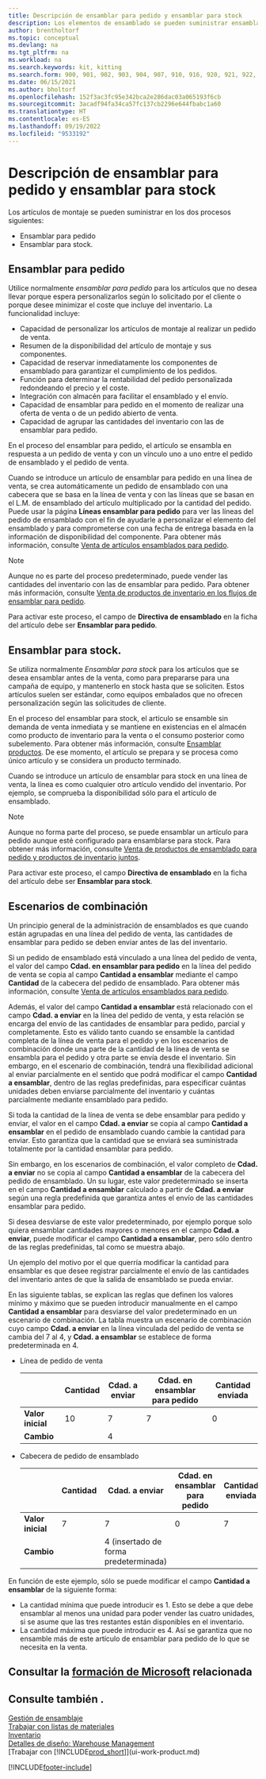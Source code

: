 ```yaml
---
title: Descripción de ensamblar para pedido y ensamblar para stock
description: Los elementos de ensamblado se pueden suministrar ensamblándolos cuando se ordenan o ensamblándolos para que se mantengan en el inventario hasta que sean necesarios en una orden de venta.
author: brentholtorf
ms.topic: conceptual
ms.devlang: na
ms.tgt_pltfrm: na
ms.workload: na
ms.search.keywords: kit, kitting
ms.search.form: 900, 901, 902, 903, 904, 907, 910, 916, 920, 921, 922, 923, 940, 941, 942, 930, 931, 932, 914, 915, 905
ms.date: 06/15/2021
ms.author: bholtorf
ms.openlocfilehash: 152f3ac3fc95e342bca2e286dac03a065193f6cb
ms.sourcegitcommit: 3acadf94fa34ca57fc137cb2296e644fbabc1a60
ms.translationtype: HT
ms.contentlocale: es-ES
ms.lasthandoff: 09/19/2022
ms.locfileid: "9533192"
---
```

# <a name="understanding-assemble-to-order-and-assemble-to-stock"></a>Descripción de ensamblar para pedido y ensamblar para stock

Los artículos de montaje se pueden suministrar en los dos procesos siguientes:  

-   Ensamblar para pedido  
-   Ensamblar para stock.  

## <a name="assemble-to-order"></a>Ensamblar para pedido

Utilice normalmente *ensamblar para pedido* para los artículos que no desea llevar porque espera personalizarlos según lo solicitado por el cliente o porque desee minimizar el coste que incluye del inventario. La funcionalidad incluye:  

-   Capacidad de personalizar los artículos de montaje al realizar un pedido de venta.  
-   Resumen de la disponibilidad del artículo de montaje y sus componentes.  
-   Capacidad de reservar inmediatamente los componentes de ensamblado para garantizar el cumplimiento de los pedidos.  
-   Función para determinar la rentabilidad del pedido personalizada redondeando el precio y el coste.  
-   Integración con almacén para facilitar el ensamblado y el envío.  
-   Capacidad de ensamblar para pedido en el momento de realizar una oferta de venta o de un pedido abierto de venta.  
-   Capacidad de agrupar las cantidades del inventario con las de ensamblar para pedido.  

En el proceso del ensamblar para pedido, el artículo se ensambla en respuesta a un pedido de venta y con un vínculo uno a uno entre el pedido de ensamblado y el pedido de venta.  

Cuando se introduce un artículo de ensamblar para pedido en una línea de venta, se crea automáticamente un pedido de ensamblado con una cabecera que se basa en la línea de venta y con las líneas que se basan en el L.M. de ensamblado del artículo multiplicado por la cantidad del pedido. Puede usar la página **Líneas ensamblar para pedido** para ver las líneas del pedido de ensamblado con el fin de ayudarle a personalizar el elemento del ensamblado y para comprometerse con una fecha de entrega basada en la información de disponibilidad del componente. Para obtener más información, consulte [Venta de artículos ensamblados para pedido](assembly-how-to-sell-items-assembled-to-order.md).  

> [!NOTE]  
>  Aunque no es parte del proceso predeterminado, puede vender las cantidades del inventario con las de ensamblar para pedido. Para obtener más información, consulte [Venta de productos de inventario en los flujos de ensamblar para pedido](assembly-how-to-sell-inventory-items-in-assemble-to-order-flows.md).  

 Para activar este proceso, el campo de **Directiva de ensamblado** en la ficha del artículo debe ser **Ensamblar para pedido**.  

## <a name="assemble-to-stock"></a>Ensamblar para stock.

 Se utiliza normalmente *Ensamblar para stock* para los artículos que se desea ensamblar antes de la venta, como para prepararse para una campaña de equipo, y mantenerlo en stock hasta que se soliciten. Estos artículos suelen ser estándar, como equipos embalados que no ofrecen personalización según las solicitudes de cliente.  

 En el proceso del ensamblar para stock, el artículo se ensamble sin demanda de venta inmediata y se mantiene en existencias en el almacén como producto de inventario para la venta o el consumo posterior como subelemento. Para obtener más información, consulte [Ensamblar productos](assembly-how-to-assemble-items.md). De ese momento, el artículo se prepara y se procesa como único artículo y se considera un producto terminado.  

 Cuando se introduce un artículo de ensamblar para stock en una línea de venta, la línea es como cualquier otro artículo vendido del inventario. Por ejemplo, se comprueba la disponibilidad sólo para el artículo de ensamblado.  

> [!NOTE]  
>  Aunque no forma parte del proceso, se puede ensamblar un artículo para pedido aunque esté configurado para ensamblarse para stock. Para obtener más información, consulte [Venta de productos de ensamblado para pedido y productos de inventario juntos](assembly-how-to-sell-assemble-to-order-items-and-inventory-items-together.md).  

 Para activar este proceso, el campo **Directiva de ensamblado** en la ficha del artículo debe ser **Ensamblar para stock**.  

## <a name="combination-scenarios"></a>Escenarios de combinación

 Un principio general de la administración de ensamblados es que cuando están agrupadas en una línea del pedido de venta, las cantidades de ensamblar para pedido se deben enviar antes de las del inventario.  

 Si un pedido de ensamblado está vinculado a una línea del pedido de venta, el valor del campo **Cdad. en ensamblar para pedido** en la línea del pedido de venta se copia al campo **Cantidad a ensamblar** mediante el campo **Cantidad** de la cabecera del pedido de ensamblado. Para obtener más información, consulte [Venta de artículos ensamblados para pedido](assembly-how-to-sell-items-assembled-to-order.md).  

 Además, el valor del campo **Cantidad a ensamblar** está relacionado con el campo **Cdad. a enviar** en la línea del pedido de venta, y esta relación se encarga del envío de las cantidades de ensamblar para pedido, parcial y completamente. Esto es válido tanto cuando se ensamble la cantidad completa de la línea de venta para el pedido y en los escenarios de combinación donde una parte de la cantidad de la línea de venta se ensambla para el pedido y otra parte se envía desde el inventario. Sin embargo, en el escenario de combinación, tendrá una flexibilidad adicional al enviar parcialmente en el sentido que podrá modificar el campo **Cantidad a ensamblar**, dentro de las reglas predefinidas, para especificar cuántas unidades deben enviarse parcialmente del inventario y cuántas parcialmente mediante ensamblado para pedido.  

 Si toda la cantidad de la línea de venta se debe ensamblar para pedido y enviar, el valor en el campo **Cdad. a enviar** se copia al campo **Cantidad a ensamblar** en el pedido de ensamblado cuando cambie la cantidad para enviar. Esto garantiza que la cantidad que se enviará sea suministrada totalmente por la cantidad ensamblar para pedido.  

 Sin embargo, en los escenarios de combinación, el valor completo de **Cdad. a enviar** no se copia al campo **Cantidad a ensamblar** de la cabecera del pedido de ensamblado. Un su lugar, este valor predeterminado se inserta en el campo **Cantidad a ensamblar** calculado a partir de **Cdad. a enviar** según una regla predefinida que garantiza antes el envío de las cantidades ensamblar para pedido.  

 Si desea desviarse de este valor predeterminado, por ejemplo porque solo quiera ensamblar cantidades mayores o menores en el campo **Cdad. a enviar**, puede modificar el campo **Cantidad a ensamblar**, pero sólo dentro de las reglas predefinidas, tal como se muestra abajo.  

 Un ejemplo del motivo por el que querría modificar la cantidad para ensamblar es que desee registrar parcialmente el envío de las cantidades del inventario antes de que la salida de ensamblado se pueda enviar.  

 En las siguiente tablas, se explican las reglas que definen los valores mínimo y máximo que se pueden introducir manualmente en el campo **Cantidad a ensamblar** para desviarse del valor predeterminado en un escenario de combinación. La tabla muestra un escenario de combinación cuyo campo **Cdad. a enviar** en la línea vinculada del pedido de venta se cambia del 7 al 4, y **Cdad. a ensamblar** se establece de forma predeterminada en 4.  

- Línea de pedido de venta

    |                | **Cantidad** | **Cdad. a enviar** | **Cdad. en ensamblar para pedido** | **Cantidad enviada** |
    |----------------|--------------|------------------|-------------------------------|----------------------|
    |**Valor inicial**| 10          | 7                | 7                             | 0                    |
    |**Cambio**      |              | 4                |                               |                      |

- Cabecera de pedido de ensamblado

    |                | **Cantidad** | **Cdad. a enviar** | **Cdad. en ensamblar para pedido** | **Cantidad enviada** |
    |----------------|--------------|------------------|-------------------------------|----------------------|
    |**Valor inicial**| 7           | 7                | 0                             | 7                    |
    |**Cambio**      |              | 4 (insertado de forma predeterminada)|                         |                      |

En función de este ejemplo, sólo se puede modificar el campo **Cantidad a ensamblar** de la siguiente forma:  

- La cantidad mínima que puede introducir es 1. Esto se debe a que debe ensamblar al menos una unidad para poder vender las cuatro unidades, si se asume que las tres restantes están disponibles en el inventario.  
- La cantidad máxima que puede introducir es 4. Así se garantiza que no ensamble más de este artículo de ensamblar para pedido de lo que se necesita en la venta.  

## <a name="see-related-microsoft-training"></a>Consultar la [formación de Microsoft](/training/paths/assemble-items-dynamics-365-business-central/) relacionada

## <a name="see-also"></a>Consulte también .

[Gestión de ensamblaje](assembly-assemble-items.md)  
[Trabajar con listas de materiales](inventory-how-work-BOMs.md)  
[Inventario](inventory-manage-inventory.md)  
[Detalles de diseño: Warehouse Management](design-details-warehouse-management.md)  
[Trabajar con [!INCLUDE[prod_short](includes/prod_short.md)]](ui-work-product.md)


[!INCLUDE[footer-include](includes/footer-banner.md)]
